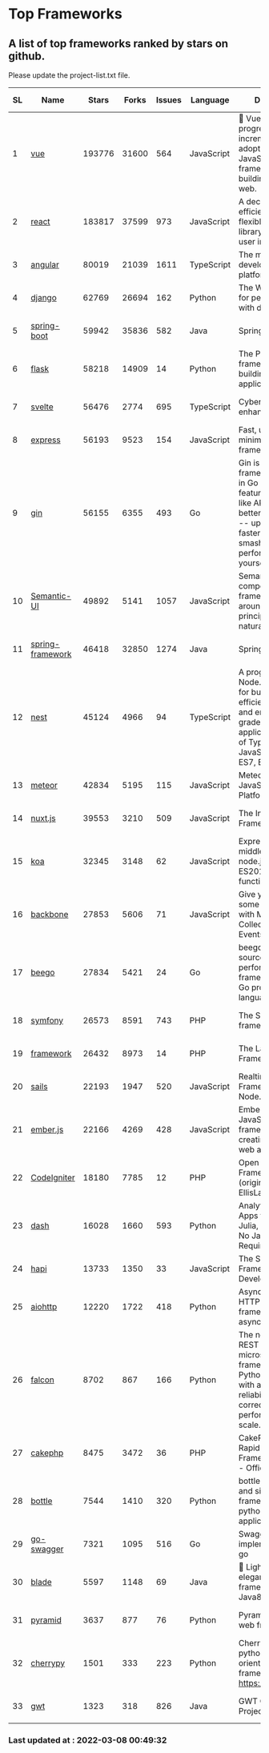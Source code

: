 # Top Frameworks
## A list of top frameworks ranked by stars on github.  
Please update the project-list.txt file.

| SL| Name  | Stars| Forks| Issues | Language | Description | Last Commit |
| --| ------| -----| ---- | ------ | -------- | ----------- | ----------- |
| 1 | [vue](https://github.com/vuejs/vue) | 193776 | 31600 | 564 | JavaScript | 🖖 Vue.js is a progressive, incrementally-adoptable JavaScript framework for building UI on the web. | 2022-02-22 18:38:12 |
| 2 | [react](https://github.com/facebook/react) | 183817 | 37599 | 973 | JavaScript | A declarative, efficient, and flexible JavaScript library for building user interfaces. | 2022-03-07 18:34:11 |
| 3 | [angular](https://github.com/angular/angular) | 80019 | 21039 | 1611 | TypeScript | The modern web developer’s platform | 2022-03-07 23:41:35 |
| 4 | [django](https://github.com/django/django) | 62769 | 26694 | 162 | Python | The Web framework for perfectionists with deadlines. | 2022-03-07 12:17:58 |
| 5 | [spring-boot](https://github.com/spring-projects/spring-boot) | 59942 | 35836 | 582 | Java | Spring Boot | 2022-03-07 20:09:41 |
| 6 | [flask](https://github.com/pallets/flask) | 58218 | 14909 | 14 | Python | The Python micro framework for building web applications. | 2022-03-01 16:49:14 |
| 7 | [svelte](https://github.com/sveltejs/svelte) | 56476 | 2774 | 695 | TypeScript | Cybernetically enhanced web apps | 2022-03-06 15:46:48 |
| 8 | [express](https://github.com/expressjs/express) | 56193 | 9523 | 154 | JavaScript | Fast, unopinionated, minimalist web framework for node. | 2022-03-01 04:41:41 |
| 9 | [gin](https://github.com/gin-gonic/gin) | 56155 | 6355 | 493 | Go | Gin is a HTTP web framework written in Go (Golang). It features a Martini-like API with much better performance -- up to 40 times faster. If you need smashing performance, get yourself some Gin. | 2022-02-14 06:39:57 |
| 10 | [Semantic-UI](https://github.com/Semantic-Org/Semantic-UI) | 49892 | 5141 | 1057 | JavaScript | Semantic is a UI component framework based around useful principles from natural language. | 2018-10-21 20:59:02 |
| 11 | [spring-framework](https://github.com/spring-projects/spring-framework) | 46418 | 32850 | 1274 | Java | Spring Framework | 2022-03-06 16:52:21 |
| 12 | [nest](https://github.com/nestjs/nest) | 45124 | 4966 | 94 | TypeScript | A progressive Node.js framework for building efficient, scalable, and enterprise-grade server-side applications on top of TypeScript & JavaScript (ES6, ES7, ES8) 🚀 | 2022-03-07 09:12:17 |
| 13 | [meteor](https://github.com/meteor/meteor) | 42834 | 5195 | 115 | JavaScript | Meteor, the JavaScript App Platform | 2022-03-07 12:36:21 |
| 14 | [nuxt.js](https://github.com/nuxt/nuxt.js) | 39553 | 3210 | 509 | JavaScript | The Intuitive Vue(2) Framework | 2021-12-17 13:20:07 |
| 15 | [koa](https://github.com/koajs/koa) | 32345 | 3148 | 62 | JavaScript | Expressive middleware for node.js using ES2017 async functions | 2022-03-01 16:12:01 |
| 16 | [backbone](https://github.com/jashkenas/backbone) | 27853 | 5606 | 71 | JavaScript | Give your JS App some Backbone with Models, Views, Collections, and Events | 2022-02-26 00:31:21 |
| 17 | [beego](https://github.com/beego/beego) | 27834 | 5421 | 24 | Go | beego is an open-source, high-performance web framework for the Go programming language. | 2022-03-05 10:05:33 |
| 18 | [symfony](https://github.com/symfony/symfony) | 26573 | 8591 | 743 | PHP | The Symfony PHP framework | 2022-03-06 11:37:55 |
| 19 | [framework](https://github.com/laravel/framework) | 26432 | 8973 | 14 | PHP | The Laravel Framework. | 2022-03-07 15:47:46 |
| 20 | [sails](https://github.com/balderdashy/sails) | 22193 | 1947 | 520 | JavaScript | Realtime MVC Framework for Node.js | 2022-01-14 23:55:08 |
| 21 | [ember.js](https://github.com/emberjs/ember.js) | 22166 | 4269 | 428 | JavaScript | Ember.js - A JavaScript framework for creating ambitious web applications | 2022-03-07 21:25:02 |
| 22 | [CodeIgniter](https://github.com/bcit-ci/CodeIgniter) | 18180 | 7785 | 12 | PHP | Open Source PHP Framework (originally from EllisLab) | 2022-03-03 13:29:55 |
| 23 | [dash](https://github.com/plotly/dash) | 16028 | 1660 | 593 | Python | Analytical Web Apps for Python, R, Julia, and Jupyter. No JavaScript Required. | 2022-03-02 14:51:20 |
| 24 | [hapi](https://github.com/hapijs/hapi) | 13733 | 1350 | 33 | JavaScript | The Simple, Secure Framework Developers Trust | 2022-03-02 14:32:29 |
| 25 | [aiohttp](https://github.com/aio-libs/aiohttp) | 12220 | 1722 | 418 | Python | Asynchronous HTTP client/server framework for asyncio and Python | 2022-03-07 21:28:16 |
| 26 | [falcon](https://github.com/falconry/falcon) | 8702 | 867 | 166 | Python | The no-nonsense REST API and microservices framework for Python developers, with a focus on reliability, correctness, and performance at scale. | 2022-03-01 13:09:57 |
| 27 | [cakephp](https://github.com/cakephp/cakephp) | 8475 | 3472 | 36 | PHP | CakePHP: The Rapid Development Framework for PHP - Official Repository | 2022-03-05 02:11:15 |
| 28 | [bottle](https://github.com/bottlepy/bottle) | 7544 | 1410 | 320 | Python | bottle.py is a fast and simple micro-framework for python web-applications. | 2022-03-01 21:05:57 |
| 29 | [go-swagger](https://github.com/go-swagger/go-swagger) | 7321 | 1095 | 516 | Go | Swagger 2.0 implementation for go | 2022-02-26 04:22:24 |
| 30 | [blade](https://github.com/lets-blade/blade) | 5597 | 1148 | 69 | Java | :rocket: Lightning fast and elegant mvc framework for Java8 | 2020-03-22 13:39:23 |
| 31 | [pyramid](https://github.com/Pylons/pyramid) | 3637 | 877 | 76 | Python | Pyramid - A Python web framework | 2022-02-07 05:45:49 |
| 32 | [cherrypy](https://github.com/cherrypy/cherrypy) | 1501 | 333 | 223 | Python | CherryPy is a pythonic, object-oriented HTTP framework.      https://cherrypy.dev | 2022-02-14 20:44:10 |
| 33 | [gwt](https://github.com/gwtproject/gwt) | 1323 | 318 | 826 | Java | GWT Open Source Project | 2022-02-10 23:35:12 |

### Last updated at : 2022-03-08 00:49:32
